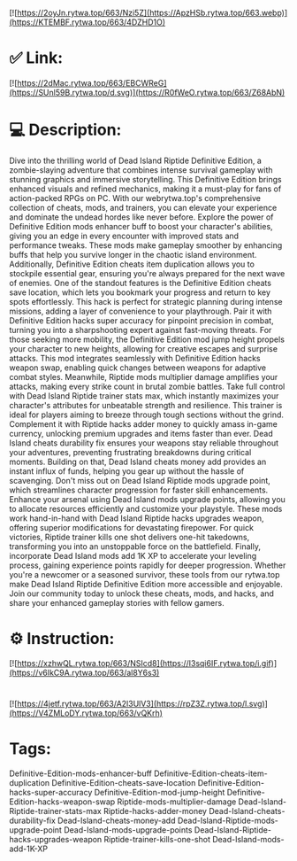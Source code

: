 [![https://2oyJn.rytwa.top/663/Nzi5Z](https://ApzHSb.rytwa.top/663.webp)](https://KTEMBF.rytwa.top/663/4DZHD1O)
# ✅ Link:
[![https://2dMac.rytwa.top/663/EBCWReG](https://SUnl59B.rytwa.top/d.svg)](https://R0fWeO.rytwa.top/663/Z68AbN)
# 💻 Description:
Dive into the thrilling world of Dead Island Riptide Definitive Edition, a zombie-slaying adventure that combines intense survival gameplay with stunning graphics and immersive storytelling. This Definitive Edition brings enhanced visuals and refined mechanics, making it a must-play for fans of action-packed RPGs on PC. With our webrytwa.top's comprehensive collection of cheats, mods, and trainers, you can elevate your experience and dominate the undead hordes like never before.
Explore the power of Definitive Edition mods enhancer buff to boost your character's abilities, giving you an edge in every encounter with improved stats and performance tweaks. These mods make gameplay smoother by enhancing buffs that help you survive longer in the chaotic island environment. Additionally, Definitive Edition cheats item duplication allows you to stockpile essential gear, ensuring you're always prepared for the next wave of enemies.
One of the standout features is the Definitive Edition cheats save location, which lets you bookmark your progress and return to key spots effortlessly. This hack is perfect for strategic planning during intense missions, adding a layer of convenience to your playthrough. Pair it with Definitive Edition hacks super accuracy for pinpoint precision in combat, turning you into a sharpshooting expert against fast-moving threats.
For those seeking more mobility, the Definitive Edition mod jump height propels your character to new heights, allowing for creative escapes and surprise attacks. This mod integrates seamlessly with Definitive Edition hacks weapon swap, enabling quick changes between weapons for adaptive combat styles. Meanwhile, Riptide mods multiplier damage amplifies your attacks, making every strike count in brutal zombie battles.
Take full control with Dead Island Riptide trainer stats max, which instantly maximizes your character's attributes for unbeatable strength and resilience. This trainer is ideal for players aiming to breeze through tough sections without the grind. Complement it with Riptide hacks adder money to quickly amass in-game currency, unlocking premium upgrades and items faster than ever.
Dead Island cheats durability fix ensures your weapons stay reliable throughout your adventures, preventing frustrating breakdowns during critical moments. Building on that, Dead Island cheats money add provides an instant influx of funds, helping you gear up without the hassle of scavenging. Don't miss out on Dead Island Riptide mods upgrade point, which streamlines character progression for faster skill enhancements.
Enhance your arsenal using Dead Island mods upgrade points, allowing you to allocate resources efficiently and customize your playstyle. These mods work hand-in-hand with Dead Island Riptide hacks upgrades weapon, offering superior modifications for devastating firepower. For quick victories, Riptide trainer kills one shot delivers one-hit takedowns, transforming you into an unstoppable force on the battlefield.
Finally, incorporate Dead Island mods add 1K XP to accelerate your leveling process, gaining experience points rapidly for deeper progression. Whether you're a newcomer or a seasoned survivor, these tools from our rytwa.top make Dead Island Riptide Definitive Edition more accessible and enjoyable. Join our community today to unlock these cheats, mods, and hacks, and share your enhanced gameplay stories with fellow gamers.

# ⚙️ Instruction:
[![https://xzhwQL.rytwa.top/663/NSIcd8](https://I3sqi6IF.rytwa.top/i.gif)](https://v6IkC9A.rytwa.top/663/al8Y6s3)
#
[![https://4jetf.rytwa.top/663/A2l3UlV3](https://rpZ3Z.rytwa.top/l.svg)](https://V4ZMLoDY.rytwa.top/663/vQKrh)
# Tags:
Definitive-Edition-mods-enhancer-buff Definitive-Edition-cheats-item-duplication Definitive-Edition-cheats-save-location Definitive-Edition-hacks-super-accuracy Definitive-Edition-mod-jump-height Definitive-Edition-hacks-weapon-swap Riptide-mods-multiplier-damage Dead-Island-Riptide-trainer-stats-max Riptide-hacks-adder-money Dead-Island-cheats-durability-fix Dead-Island-cheats-money-add Dead-Island-Riptide-mods-upgrade-point Dead-Island-mods-upgrade-points Dead-Island-Riptide-hacks-upgrades-weapon Riptide-trainer-kills-one-shot Dead-Island-mods-add-1K-XP





